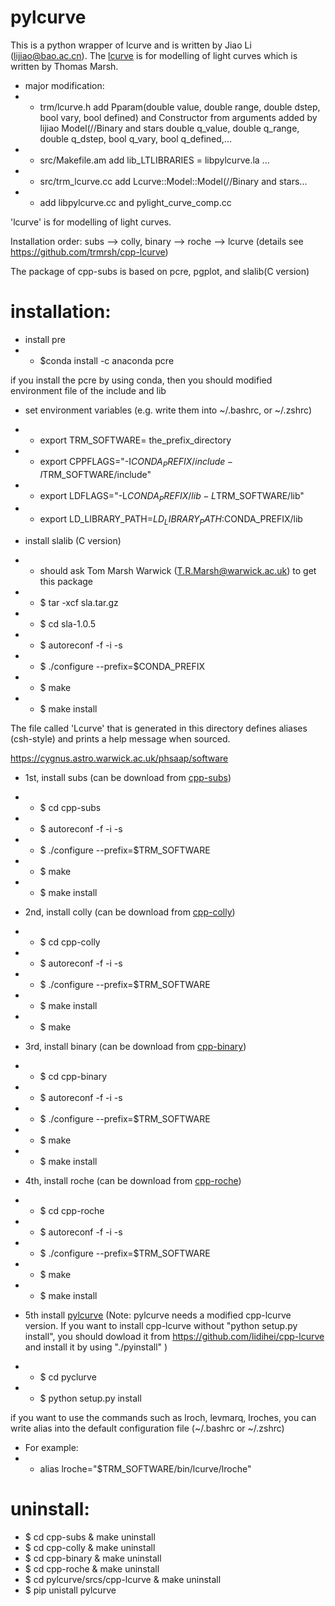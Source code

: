 # pylcurve
This is a python wrapper of lcurve and is written by Jiao Li (lijiao@bao.ac.cn). 
The [lcurve](https://github.com/trmrsh/cpp-lcurve) is for modelling of light curves which is written by Thomas Marsh.

- major modification: 
- - trm/lcurve.h add Pparam(double value, double range, double dstep, bool vary, bool defined) and 
    Constructor from arguments added by lijiao
    Model(//Binary and stars
           double q_value, double q_range, double q_dstep, bool q_vary, bool q_defined,... 
- - src/Makefile.am add lib_LTLIBRARIES = libpylcurve.la ...
- - src/trm_lcurve.cc  add Lcurve::Model::Model(//Binary and stars...
- - add libpylcurve.cc and pylight_curve_comp.cc

'lcurve' is for modelling of light curves.

Installation order: subs --> colly, binary --> roche --> lcurve  (details see https://github.com/trmrsh/cpp-lcurve)


The package of cpp-subs is based on pcre, pgplot, and slalib(C version)


# installation:

- install pre
- - $conda install -c anaconda pcre

if you install the pcre by using conda, then you should modified environment file of the include and lib


- set environment variables (e.g. write them into \~/.bashrc, or \~/.zshrc)
- - export TRM_SOFTWARE= the_prefix_directory 
- - export CPPFLAGS="-I$CONDA_PREFIX/include -I$TRM_SOFTWARE/include"
- - export LDFLAGS="-L$CONDA_PREFIX/lib -L$TRM_SOFTWARE/lib"
- - export LD_LIBRARY_PATH=$LD_LIBRARY_PATH:$CONDA_PREFIX/lib

- install slalib (C version)
- - should ask Tom Marsh Warwick (T.R.Marsh@warwick.ac.uk) to get this package
- - $ tar -xcf sla.tar.gz
- - $ cd sla-1.0.5
- - $ autoreconf -f -i -s
- - $ ./configure --prefix=$CONDA_PREFIX
- - $ make
- - $ make install

The file called 'Lcurve' that is generated in this directory defines
aliases (csh-style) and prints a help message when sourced.

https://cygnus.astro.warwick.ac.uk/phsaap/software


- 1st, install subs (can be download from [cpp-subs](https://github.com/trmrsh/cpp-subs))
- - $ cd cpp-subs
- - $ autoreconf -f -i -s
- - $ ./configure --prefix=$TRM_SOFTWARE
- - $ make
- - $ make install

- 2nd, install colly (can be download from [cpp-colly](https://github.com/trmrsh/cpp-colly))
- - $ cd cpp-colly
- - $ autoreconf -f -i -s
- - $ ./configure --prefix=$TRM_SOFTWARE
- - $ make install
- - $ make

- 3rd, install binary (can be download from [cpp-binary](https://github.com/trmrsh/cpp-binary))
- - $ cd cpp-binary
- - $ autoreconf -f -i -s
- - $ ./configure --prefix=$TRM_SOFTWARE
- - $ make
- - $ make install

- 4th, install roche (can be download from [cpp-roche](https://github.com/trmrsh/cpp-roche))
- - $ cd cpp-roche
- - $ autoreconf -f -i -s
- - $ ./configure --prefix=$TRM_SOFTWARE
- - $ make
- - $ make install


- 5th install [pylcurve](https://github.com/lidihei/pylcurve) (Note: pylcurve needs a modified cpp-lcurve version. 
If you want to install cpp-lcurve without "python setup.py install", you should dowload it from https://github.com/lidihei/cpp-lcurve and install it by using "./pyinstall" )
- - $ cd pyclurve
- - $ python setup.py install

if you want to use the commands such as lroch, levmarq, lroches, you can write alias into the default configuration file (\~/.bashrc or \~/.zshrc)
- For example:
- - alias lroche="$TRM_SOFTWARE/bin/lcurve/lroche"

# uninstall:
- $ cd cpp-subs & make uninstall
- $ cd cpp-colly & make uninstall
- $ cd cpp-binary & make uninstall
- $ cd cpp-roche & make uninstall
- $ cd pylcurve/srcs/cpp-lcurve & make uninstall
- $ pip unistall pylcurve

